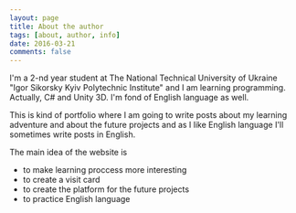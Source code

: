 ```yaml
---
layout: page
title: About the author
tags: [about, author, info]
date: 2016-03-21
comments: false
---
```

    
I'm a 2-nd year student at The National Technical University of Ukraine "Igor Sikorsky Kyiv Polytechnic Institute" and I am learning programming. Actually, C# and Unity 3D. I'm fond of English language as well.

This is kind of portfolio where I am going to write posts about my learning adventure and about the future projects and as I like English language I'll sometimes write posts in English.

The main idea of the website is 
* to make learning proccess more interesting
* to create a visit card 
* to create the platform for the future projects
* to practice English language